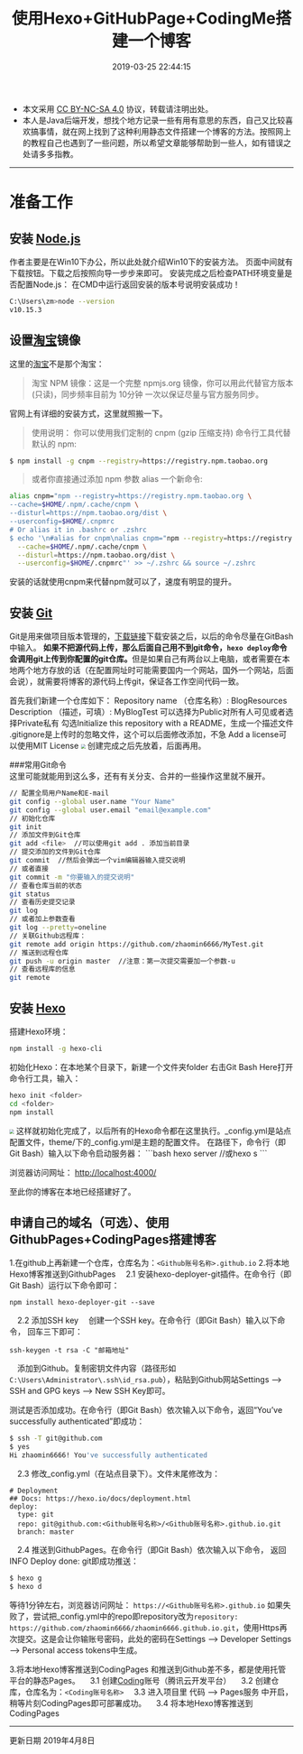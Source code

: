 ﻿---
title: 使用Hexo+GitHubPage+CodingMe搭建一个博客
date: 2019-03-25 22:44:15
categories:
- Hexo
tags:
- Blog
- Hexo
---

* 本文采用 [CC BY-NC-SA 4.0](https://creativecommons.org/licenses/by-nc-sa/4.0/deed.zh) 协议，转载请注明出处。
* 本人是Java后端开发，想找个地方记录一些有用有意思的东西，自己又比较喜欢搞事情，就在网上找到了这种利用静态文件搭建一个博客的方法。按照网上的教程自己也遇到了一些问题，所以希望文章能够帮助到一些人，如有错误之处请多多指教。


---
# 准备工作

## 安装 [Node.js](https://nodejs.org/en/)
作者主要是在Win10下办公，所以此处就介绍Win10下的安装方法。
页面中间就有下载按钮。下载之后按照向导一步步来即可。
安装完成之后检查PATH环境变量是否配置Node.js：
在CMD中运行返回安装的版本号说明安装成功！
```bash
C:\Users\zm>node --version
v10.15.3
```
## 设置[淘宝](https://npm.taobao.org/)镜像
这里的[淘宝](https://npm.taobao.org/)不是那个淘宝：

> 淘宝 NPM 镜像：这是一个完整 npmjs.org 镜像，你可以用此代替官方版本(只读)，同步频率目前为 10分钟 一次以保证尽量与官方服务同步。

官网上有详细的安装方式，这里就照搬一下。
> 使用说明：
你可以使用我们定制的 cnpm (gzip 压缩支持) 命令行工具代替默认的 npm:
```bash
$ npm install -g cnpm --registry=https://registry.npm.taobao.org
```
> 或者你直接通过添加 npm 参数 alias 一个新命令:
```bash
alias cnpm="npm --registry=https://registry.npm.taobao.org \
--cache=$HOME/.npm/.cache/cnpm \
--disturl=https://npm.taobao.org/dist \
--userconfig=$HOME/.cnpmrc
# Or alias it in .bashrc or .zshrc
$ echo '\n#alias for cnpm\nalias cnpm="npm --registry=https://registry.npm.taobao.org \
  --cache=$HOME/.npm/.cache/cnpm \
  --disturl=https://npm.taobao.org/dist \
  --userconfig=$HOME/.cnpmrc"' >> ~/.zshrc && source ~/.zshrc
```
安装的话就使用cnpm来代替npm就可以了，速度有明显的提升。

## 安装 [Git](https://git-scm.com/)
Git是用来做项目版本管理的，[下载链接](https://gitforwindows.org/)下载安装之后，以后的命令尽量在GitBash中输入。
<b>如果不把源代码上传，那么后面自己用不到git命令，`hexo deploy`命令会调用git上传到你配置的git仓库。</b>但是如果自己有两台以上电脑，或者需要在本地两个地方存放的话（在配置网址时可能需要国内一个网站，国外一个网站，后面会说），就需要将博客的源代码上传git，保证各工作空间代码一致。

首先我们新建一个仓库如下：
Repository name （仓库名称）: BlogResources
Description （描述，可填）: MyBlogTest
可以选择为Public对所有人可见或者选择Private私有
勾选Initialize this repository with a README，生成一个描述文件
.gitignore是上传时的忽略文件，这个可以后面修改添加，不急
Add a license可以使用MIT License
<img src="../../images/postimages/HexoGuide/1.png" style="zoom:50%">
创建完成之后先放着，后面再用。

###常用Git命令  
这里可能就能用到这么多，还有有关分支、合并的一些操作这里就不展开。
```bash
// 配置全局用户Name和E-mail
git config --global user.name "Your Name"
git config --global user.email "email@example.com"
// 初始化仓库
git init
// 添加文件到Git仓库
git add <file>  //可以使用git add . 添加当前目录
// 提交添加的文件到Git仓库
git commit  //然后会弹出一个vim编辑器输入提交说明
// 或者直接
git commit -m "你要输入的提交说明"
// 查看仓库当前的状态
git status
// 查看历史提交记录
git log
// 或者加上参数查看
git log --pretty=oneline
// 关联Github远程库：
git remote add origin https://github.com/zhaomin6666/MyTest.git
// 推送到远程仓库
git push -u origin master  //注意：第一次提交需要加一个参数-u
// 查看远程库的信息
git remote
```

## 安装 [Hexo](https://hexo.io/zh-cn/)
搭建Hexo环境：
```bash
npm install -g hexo-cli
```
初始化Hexo：在本地某个目录下，新建一个文件夹folder
右击Git Bash Here打开命令行工具，输入：
```bash
hexo init <folder>
cd <folder>
npm install
```
<img src="../../images/postimages/HexoGuide/2.png" style="zoom:50%">
这样就初始化完成了，以后所有的Hexo命令都在这里执行。_config.yml是站点配置文件，theme/下的_config.yml是主题的配置文件。
在路径下，命令行（即Git Bash）输入以下命令启动服务器：
```bash
hexo server //或hexo s
```

浏览器访问网址： [http://localhost:4000/](http://localhost:4000/)

至此你的博客在本地已经搭建好了。

## 申请自己的域名（可选）、使用GithubPages+CodingPages搭建博客
1.在github上再新建一个仓库，仓库名为：`<Github账号名称>.github.io`
2.将本地Hexo博客推送到GithubPages
&emsp;2.1 安装hexo-deployer-git插件。在命令行（即Git Bash）运行以下命令即可：
``` 
npm install hexo-deployer-git --save
```
&emsp;2.2 添加SSH key
&emsp;创建一个SSH key。在命令行（即Git Bash）输入以下命令， 回车三下即可：
```
ssh-keygen -t rsa -C "邮箱地址"
```
&emsp;添加到Github。复制密钥文件内容（路径形如`C:\Users\Administrator\.ssh\id_rsa.pub`），粘贴到Github网站Settings --> SSH and GPG keys --> New SSH Key即可。

测试是否添加成功。在命令行（即Git Bash）依次输入以下命令，返回“You’ve successfully authenticated”即成功：
```bash
$ ssh -T git@github.com
$ yes
Hi zhaomin6666! You've successfully authenticated
```
&emsp;2.3 修改_config.yml（在站点目录下）。文件末尾修改为：
```
# Deployment
## Docs: https://hexo.io/docs/deployment.html
deploy:
  type: git
  repo: git@github.com:<Github账号名称>/<Github账号名称>.github.io.git
  branch: master
```
&emsp;2.4 推送到GithubPages。在命令行（即Git Bash）依次输入以下命令， 返回INFO Deploy done: git即成功推送：
```bash
$ hexo g
$ hexo d
```
等待1分钟左右，浏览器访问网址： `https://<Github账号名称>.github.io`
如果失败了，尝试把_config.yml中的repo即repository改为`repository: https://github.com/zhaomin6666/zhaomin6666.github.io.git`，使用Https再次提交。这是会让你输账号密码，此处的密码在Settings --> Developer Settings --> Personal access tokens中生成。

3.将本地Hexo博客推送到CodingPages
和推送到Github差不多，都是使用托管平台的静态Pages。
&emsp;3.1 创建[Coding](https://dev.tencent.com/)账号（腾讯云开发平台）
&emsp;3.2 创建仓库，仓库名为：`<Coding账号名称>`
&emsp;3.3 进入项目里 代码 --> Pages服务 中开启，稍等片刻CodingPages即可部署成功。
&emsp;3.4 将本地Hexo博客推送到CodingPages

----------
更新日期 2019年4月8日